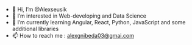 - 👋 Hi, I’m @Alexseusik
- 👀 I’m interested in Web-developing and Data Science
- 🌱 I’m currently learning Angular, React, Python, JavaScript and some additional libraries
- 📫 How to reach me : alexgnibeda03@gmai.com
<!---
Alexseusik/Alexseusik is a ✨ special ✨ repository because its `README.md` (this file) appears on your GitHub profile.
You can click the Preview link to take a look at your changes.
--->
